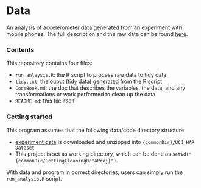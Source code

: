Data 
=====

An analysis of accelerometer data generated from an experiment with mobile phones. The full description and the raw data can be found
[here](http://archive.ics.uci.edu/ml/datasets/Human+Activity+Recognition+Using+Smartphones).

### Contents

This repository contains four files:

  - `run_anlaysis.R`: the R script to process raw data to tidy data
  - `tidy.txt`: the ouput (tidy data) generated from the R script
  - `CodeBook.md`: the doc that describes the variables, the data, and any transformations or work performed to clean up the data
  - `README.md`: this file itself

### Getting started

This program assumes that the following data/code directory structure:

  - [experiment data](https://d396qusza40orc.cloudfront.net/getdata%2Fprojectfiles%2FUCI%20HAR%20Dataset.zip) is downloaded and unzipped into `{commonDir}/UCI HAR Dataset` 
  - This project is set as working directory, which can be done as `setwd("{commonDir/GettingCleaningDataProj}")`. 
  
With data and program in correct directories, users can simply run the `run_analysis.R` script.


